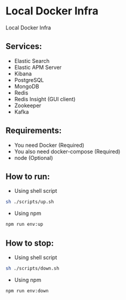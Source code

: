 # Local Docker Infra

Local Docker Infra

## Services:

- Elastic Search
- Elastic APM Server
- Kibana
- PostgreSQL
- MongoDB
- Redis
- Redis Insight (GUI client)
- Zookeeper
- Kafka

## Requirements:

- You need Docker (Required)
- You also need docker-compose (Required)
- node (Optional)

## How to run:

- Using shell script

```bash
sh ./scripts/up.sh
```

- Using npm

```bash
npm run env:up
```

## How to stop:

- Using shell script

```bash
sh ./scripts/down.sh
```

- Using npm

```bash
npm run env:down
```

